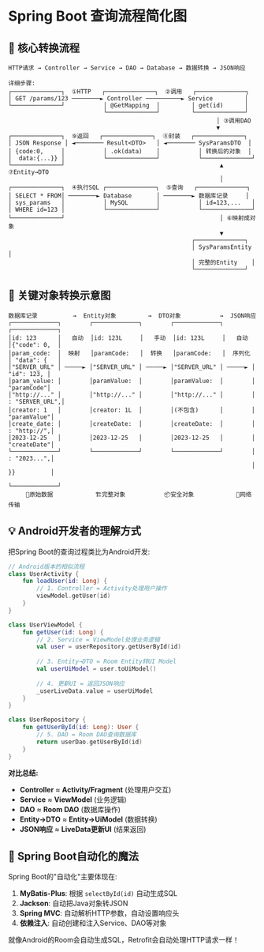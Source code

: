 # Spring Boot 查询流程简化图

## 🎯 核心转换流程

```text
HTTP请求 → Controller → Service → DAO → Database → 数据转换 → JSON响应

详细步骤:
┌──────────────┐  ①HTTP   ┌──────────────┐  ②调用   ┌──────────────┐
│ GET /params/123 ────────► Controller ──────────► Service         │
└──────────────┘           │ @GetMapping  │         │ get(id)      │
                           └──────────────┘         └──────────────┘
                                                           │ ③调用DAO
                                                           ▼
┌──────────────┐  ⑨返回   ┌──────────────┐  ⑧封装   ┌──────────────┐
│ JSON Response │ ◄──────── Result<DTO>   │ ◄──────── SysParamsDTO  │
│ {code:0,     │           │ .ok(data)    │           │ 转换后的对象  │
│  data:{...}} │           └──────────────┘           └──────────────┘
└──────────────┘                                            ▲ ⑦Entity→DTO
                                                            │
┌──────────────┐  ④执行SQL ┌──────────────┐  ⑤查询   ┌──────────────┐
│ SELECT * FROM│ ────────► Database       │ ────────► 数据库记录     │
│ sys_params   │           │ MySQL        │           │ id=123,...   │
│ WHERE id=123 │           └──────────────┘           └──────────────┘
└──────────────┘                                            │ ⑥映射成对象
                                                            ▼
                                                    ┌──────────────┐
                                                    │ SysParamsEntity │
                                                    │ 完整的Entity    │
                                                    └──────────────┘
```

## 🔄 关键对象转换示意图

```text
数据库记录          →  Entity对象         →  DTO对象           →  JSON响应
┌─────────────┐        ┌─────────────┐        ┌─────────────┐        ┌─────────────┐
│id: 123      │   自动  │id: 123L     │   手动  │id: 123L     │   自动  │{"code": 0,  │
│param_code:  │  映射   │paramCode:   │  转换   │paramCode:   │  序列化  │ "data": {   │
│"SERVER_URL" │ ─────► │"SERVER_URL" │ ─────► │"SERVER_URL" │ ─────► │  "id": 123, │
│param_value: │        │paramValue:  │        │paramValue:  │        │  "paramCode"│
│"http://..." │        │"http://..." │        │"http://..." │        │  : "SERVER_URL",│
│creator: 1   │        │creator: 1L  │        │(不包含)      │        │  "paramValue"│
│create_date: │        │createDate:  │        │createDate:  │        │  : "http://",│
│2023-12-25   │        │2023-12-25   │        │2023-12-25   │        │  "createDate"│
└─────────────┘        └─────────────┘        └─────────────┘        │  : "2023...",│
                                                                     │ }}          │
                                                                     └─────────────┘
     💾原始数据            🏗️完整对象           📦安全对象            📡网络传输
```

## 💡 Android开发者的理解方式

把Spring Boot的查询过程类比为Android开发:

```kotlin
// Android版本的相似流程
class UserActivity {
    fun loadUser(id: Long) {
        // 1. Controller = Activity处理用户操作
        viewModel.getUser(id)  
    }
}

class UserViewModel {
    fun getUser(id: Long) {
        // 2. Service = ViewModel处理业务逻辑
        val user = userRepository.getUserById(id)
        
        // 3. Entity→DTO = Room Entity转UI Model  
        val userUiModel = user.toUiModel()
        
        // 4. 更新UI = 返回JSON响应
        _userLiveData.value = userUiModel
    }
}

class UserRepository {
    fun getUserById(id: Long): User {
        // 5. DAO = Room DAO查询数据库
        return userDao.getUserById(id)
    }
}
```

**对比总结:**
- **Controller** ≈ **Activity/Fragment** (处理用户交互)
- **Service** ≈ **ViewModel** (业务逻辑)  
- **DAO** ≈ **Room DAO** (数据库操作)
- **Entity→DTO** ≈ **Entity→UiModel** (数据转换)
- **JSON响应** ≈ **LiveData更新UI** (结果返回)

## 🎯 Spring Boot自动化的魔法

Spring Boot的"自动化"主要体现在:

1. **MyBatis-Plus**: 根据 `selectById(id)` 自动生成SQL
2. **Jackson**: 自动把Java对象转JSON  
3. **Spring MVC**: 自动解析HTTP参数，自动设置响应头
4. **依赖注入**: 自动创建和注入Service、DAO等对象

就像Android的Room会自动生成SQL，Retrofit会自动处理HTTP请求一样！
